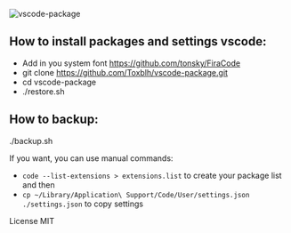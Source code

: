 ![vscode-package](https://user-images.githubusercontent.com/2198153/29383357-cc9f6d0a-82d8-11e7-9396-fe1d45740e18.png)

## How to install packages and settings vscode:
* Add in you system font https://github.com/tonsky/FiraCode
* git clone https://github.com/Toxblh/vscode-package.git
* cd vscode-package
* ./restore.sh

## How to backup:
./backup.sh

If you want, you can use manual commands:
 - ```code --list-extensions > extensions.list``` to create your package list and then
 - ```cp ~/Library/Application\ Support/Code/User/settings.json ./settings.json``` to copy settings

License MIT
